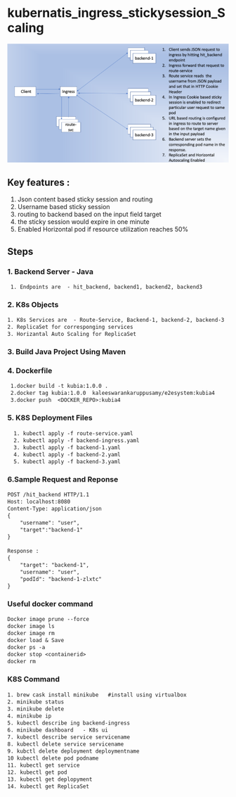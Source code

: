 # kubernatis_ingress_stickysession_Scaling

![Screenshot](ServiceFlow.png)


## Key features : 

1. Json content based sticky session and routing
2. Username based sticky session 
3. routing to backend  based on the input field target
4. the sticky session would expire in one minute
5. Enabled Horizontal pod if resource utilization reaches 50%


## Steps 

### 1. Backend Server - Java
     1. Endpoints are  - hit_backend, backend1, backend2, backend3 
     
### 2. K8s Objects     
    1. K8s Services are  - Route-Service, Backend-1, backend-2, backend-3
    2. ReplicaSet for corresponging services
    3. Horizantal Auto Scaling for ReplicaSet
    
### 3. Build Java Project Using Maven
    
### 4. Dockerfile 
    
     1.docker build -t kubia:1.0.0 .
     2.docker tag kubia:1.0.0  kaleeswarankaruppusamy/e2esystem:kubia4
     3.docker push  <DOCKER_REPO>:kubia4
 
 
 ### 5. K8S Deployment Files
      1. kubectl apply -f route-service.yaml
      2. kubectl apply -f backend-ingress.yaml
      3. kubectl apply -f backend-1.yaml
      4. kubectl apply -f backend-2.yaml
      5. kubectl apply -f backend-3.yaml
      
 
 ### 6.Sample Request and Reponse 
	POST /hit_backend HTTP/1.1
	Host: localhost:8080
	Content-Type: application/json
	{
		"username": "user",
		"target":"backend-1"
	}

	Response : 
	{
	    "target": "backend-1",
	    "username": "user",
	    "podId": "backend-1-zlxtc"
	}


### Useful docker command 
	Docker image prune --force
	docker image ls
	docker image rm
	docker load & Save
	docker ps -a 
	docker stop <containerid>
	docker rm 

### K8S Command
	1. brew cask install minikube   #install using virtualbox
	2. minikube status
	3. minikube delete
	4. minikube ip
	5. kubectl describe ing backend-ingress
	6. minikube dashboard   - K8s ui
	7. kubectl describe service servicename
	8. kubectl delete service servicename
	9. kubctl delete deployment deploymentname
	10 kubectl delete pod podname
	11. kubectl get service
	12. kubectl get pod
	13. kubectl get deplopyment
	14. kubectl get ReplicaSet



